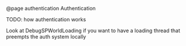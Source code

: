 @page authentication Authentication

TODO: how authentication works

Look at DebugSPWorldLoading if you want to have a loading thread that preempts the auth system locally